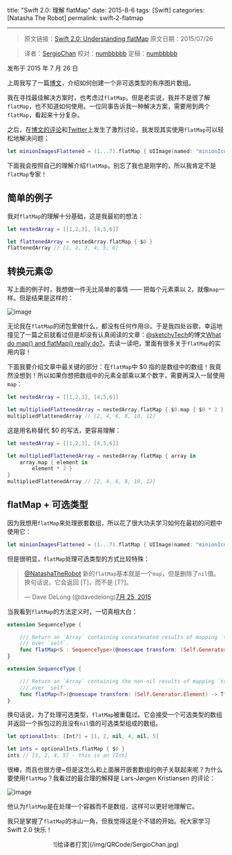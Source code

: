 title: "Swift 2.0: 理解 flatMap"
date: 2015-8-6
tags: [Swift]
categories: [Natasha The Robot]
permalink: swift-2-flatmap

---
> 原文链接：[Swift 2.0: Understanding flatMap](http://natashatherobot.com/swift-2-flatmap/)
> 原文日期：2015/07/26

> 译者：[SergioChan](https://github.com/SergioChan)
> 校对：[numbbbbb](https://github.com/numbbbbb)
> 定稿：[numbbbbb](https://github.com/numbbbbb)

发布于 2015 年 7 月 26 日

上周我写了一篇[博文](http://natashatherobot.com/swift-when-the-functional-approach-is-not-right/)，介绍如何创建一个非可选类型的有序图片数组。

我在寻找最佳解决方案时，也考虑过`flatMap`。但是老实说，我并不是很了解`flatMap`，也不知道如何使用。一位同事告诉我一种解决方案，需要用到两个`flatMap`，看起来十分复杂。

<!--more-->

之后，在[博文的评论](http://natashatherobot.com/swift-when-the-functional-approach-is-not-right/)和[Twitter](https://twitter.com/NatashaTheRobot/status/624609007043391488)上发生了激烈讨论，我发现其实使用`flatMap`可以轻松地解决问题：

```swift
let minionImagesFlattened = (1...7).flatMap { UIImage(named: "minionIcon-\($0)") }
```

下面我会按照自己的理解介绍`flatMap`。别忘了我也是刚学的，所以我肯定不是`flatMap`专家！

## 简单的例子

我对`flatMap`的理解十分基础，这是我最初的想法：

```swift
let nestedArray = [[1,2,3], [4,5,6]]

let flattenedArray = nestedArray.flatMap { $0 }
flattenedArray // [1, 2, 3, 4, 5, 6]
```

## 转换元素😡

写上面的例子时，我想做一件无比简单的事情 —— 把每个元素乘以 2，就像`map`一样。但是结果是这样的：

![image](/img/articles/swift-2-flatmap/Screen-Shot-2015-07-26-at-5.50.07-AM.png)

无论我在`flatMap`的闭包里做什么，都没有任何作用😢。于是我四处谷歌，幸运地撞见了一篇之前就看过但是却没有认真阅读的文章：[@sketchyTech](https://twitter.com/sketchyTech)的博文[What do map() and flatMap() really do?](http://sketchytech.blogspot.com/2015/06/swift-what-do-map-and-flatmap-really-do.html)。去读一读吧，里面有很多关于`flatMap`的实用内容！

下面我要介绍文章中最关键的部分：在`flatMap`中 $0 指的是数组中的数组！我竟然没想到！所以如果你想把数组中的元素全部乘以某个数字，需要再深入一层使用`map`：

```swift
let nestedArray = [[1,2,3], [4,5,6]]

let multipliedFlattenedArray = nestedArray.flatMap { $0.map { $0 * 2 } }
multipliedFlattenedArray // [2, 4, 6, 8, 10, 12]
```

这是用名称替代 $0 的写法，更容易理解：

```swift
let nestedArray = [[1,2,3], [4,5,6]]

let multipliedFlattenedArray = nestedArray.flatMap { array in
    array.map { element in
        element * 2 }
}
multipliedFlattenedArray // [2, 4, 6, 8, 10, 12]
```

## flatMap + 可选类型

因为我想用`flatMap`来处理嵌套数组，所以花了很大功夫学习如何在最初的问题中使用它：

```swift
let minionImagesFlattened = (1...7).flatMap { UIImage(named: "minionIcon-\($0)") }
```

但是很明显，`flatMap`处理可选类型的方式比较特殊：

> [@NatashaTheRobot](https://twitter.com/NatashaTheRobot) 新的`flatMap`基本就是一个`map`，但是删除了`nil`值。换句话说，它会返回 [T]，而不是 [T?]。
> 
> — Dave DeLong (@davedelong)[7月 25, 2015](https://twitter.com/davedelong/status/624995473489682432)

当我看到`flatMap`的方法定义时，一切真相大白：

```swift
extension SequenceType {

    /// Return an `Array` containing concatenated results of mapping `transform`
    /// over `self`.
    func flatMap<S : SequenceType>(@noescape transform: (Self.Generator.Element) -> S) -> [S.Generator.Element]
}

extension SequenceType {

    /// Return an `Array` containing the non-nil results of mapping `transform`
    /// over `self`.
    func flatMap<T>(@noescape transform: (Self.Generator.Element) -> T?) -> [T]
}
```

换句话说，为了处理可选类型，`flatMap`被重载过。它会接受一个可选类型的数组并返回一个拆包过的且没有`nil`值的可选类型组成的数组。

```swift
let optionalInts: [Int?] = [1, 2, nil, 4, nil, 5]

let ints = optionalInts.flatMap { $0 }
ints // [1, 2, 4, 5] - this is an [Int]
```

很棒，而且也很方便~但是这怎么和上面展开嵌套数组的例子关联起来呢？为什么要使用`flatMap`？我看过的最合理的解释是 Lars-Jørgen Kristiansen 的评论：

![image](/img/articles/swift-2-flatmap/Screen-Shot-2015-07-26-at-6.45.20-AM.png)

他认为`flatMap`是在处理一个容器而不是数组，这样可以更好地理解它。

我只是掌握了`flatMap`的冰山一角，但我觉得这是个不错的开始。祝大家学习 Swift 2.0 快乐！

<center>![给译者打赏](/img/QRCode/SergioChan.jpg)</center>